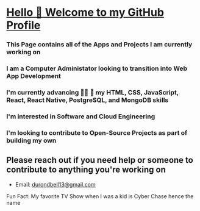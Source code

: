 # <ins> Hello 👋 Welcome to my GitHub Profile </ins>
### This Page contains all  of the Apps and Projects I am currently working on
### I am a Computer Administator looking to transition into Web App Development
### I'm currently advancing :man_student: :microscope: my HTML, CSS, JavaScript, React, React Native, PostgreSQL, and MongoDB skills
### I'm interested in Software and Cloud Engineering
### I'm looking to contribute to Open-Source Projects as part of building my own
## Please reach out if you need help or someone to contribute to anything you're working on
+ Email: durondbell13@gmail.com


Fun Fact: My favorite TV Show when I was a kid is Cyber Chase hence the name
<!--
**dcyberspace01/dcyberspace01** is a ✨ _special_ ✨ repository because its `README.md` (this file) appears on your GitHub profile.

Here are some ideas to get you started:

- 🔭 I’m currently working on ...
- 🌱 I’m currently learning ...
- 👯 I’m looking to collaborate on ...
- 🤔 I’m looking for help with ...
- 💬 Ask me about ...
- 📫 How to reach me: ...
- 😄 Pronouns: ...
- ⚡ Fun fact: ...
-->
